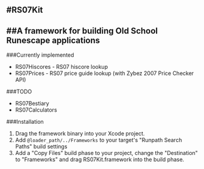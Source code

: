 #RS07Kit
---
##A framework for building Old School Runescape applications
---

###Currently implemented
- RS07Hiscores - RS07 hiscore lookup
- RS07Prices - RS07 price guide lookup (with Zybez 2007 Price Checker API)

###TODO
- RS07Bestiary
- RS07Calculators

###Installation

1. Drag the framework binary into your Xcode project.
2. Add ```@loader_path/../Frameworks``` to your target's "Runpath Search Paths" build settings
3. Add a "Copy Files" build phase to your project, change the "Destination" to "Frameworks" and drag RS07Kit.framework into the build phase.